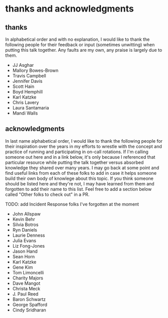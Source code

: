 # thanks and acknowledgments

## thanks

In alphabetical order and with no explanation, I would like to thank the following people for their feedback or input (sometimes unwitting) when putting this talk together. Any faults are my own, any praise is largely due to them.

* JJ Asghar
* Mallory Bowes-Brown
* Travis Campbell
* Jennifer Davis
* Scott Hain
* Boyd Hemphill
* Karl Katzke
* Chris Lavery
* Laura Santamaria
* Mandi Walls

## acknowledgments

In last name alphabetical order, I would like to thank the following people for their inspiration over the years in my efforts to wrestle with the concept and practice of running and participating in on-call rotations. If I'm calling someone out here and in a link below, it's only because I referenced that particular resource while putting the talk together versus absorbed knowledge they shared over many years. I may go back at some point and find useful links from each of these folks to add in case it helps someone build their own body of knowlege about this topic. If you think someone should be listed here and they're not, I may have learned from them and forgotten to add their name to this list. Feel free to add a section below called "Other folks to check out" in a PR.

TODO: add Incident Response folks I've forgotten at the moment

* John Allspaw
* Kevin Behr
* Silvia Botros
* Ryn Daniels
* Laurie Denness
* Julia Evans
* Liz Fong-Jones
* Jason Hand
* Sean Horn
* Karl Katzke
* Gene Kim
* Tom Limoncelli
* Charity Majors
* Dave Mangot
* Christa Meck
* J. Paul Reed
* Baron Schwartz
* George Spafford
* Cindy Sridharan

